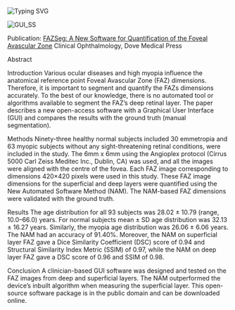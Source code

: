 <a>
    <img src="https://readme-typing-svg.demolab.com?font=Georgia&size=50&duration=2000&pause=500&multiline=true&width=1500&height=80&lines=FAZ+Segmentation+Tool" alt="Typing SVG" />
</a>

![GUI_SS](https://user-images.githubusercontent.com/48646630/137615889-34263852-bd9d-4e10-b290-989d85c4f28b.png)

Publication: [FAZSeg: A New Software for Quantification of the Foveal Avascular Zone](https://www.dovepress.com/fazseg-a-new-software-for-quantification-of-the-foveal-avascular-zone-peer-reviewed-fulltext-article-OPTH)
Clinical Ophthalmology, Dove Medical Press


Abstract

Introduction
Various ocular diseases and high myopia influence the anatomical reference point Foveal Avascular Zone (FAZ) dimensions. Therefore, it is important to segment and quantify the FAZs dimensions accurately. To the best of our knowledge, there is no automated tool or algorithms available to segment the FAZ’s deep retinal layer. The paper describes a new open-access software with a Graphical User Interface (GUI) and compares the results with the ground truth (manual segmentation).

Methods
Ninety-three healthy normal subjects included 30 emmetropia and 63 myopic subjects without any sight-threatening retinal conditions, were included in the study. The 6mm x 6mm using the Angioplex protocol (Cirrus 5000 Carl Zeiss Meditec Inc., Dublin, CA) was used, and all the images were aligned with the centre of the fovea. Each FAZ image corresponding to dimensions 420×420 pixels were used in this study. These FAZ image dimensions for the superficial and deep layers were quantified using the New Automated Software Method (NAM). The NAM-based FAZ dimensions were validated with the ground truth.

Results
The age distribution for all 93 subjects was 28.02 ± 10.79 (range, 10.0–66.0) years. For normal subjects mean ± SD age distribution was 32.13 ± 16.27 years. Similarly, the myopia age distribution was 26.06 ± 6.06 years. The NAM had an accuracy of 91.40%. Moreover, the NAM on superficial layer FAZ gave a Dice Similarity Coefficient (DSC) score of 0.94 and Structural Similarity Index Metric (SSIM) of 0.97, while the NAM on deep layer FAZ gave a DSC score of 0.96 and SSIM of 0.98.

Conclusion
A clinician-based GUI software was designed and tested on the FAZ images from deep and superficial layers. The NAM outperformed the device’s inbuilt algorithm when measuring the superficial layer. This open-source software package is in the public domain and can be downloaded online.
